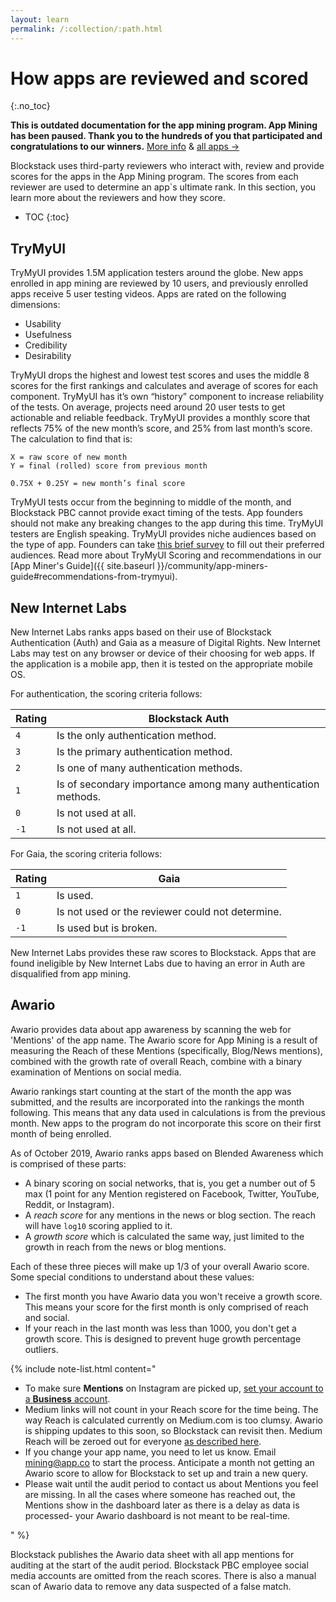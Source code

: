 ```yaml
---
layout: learn
permalink: /:collection/:path.html
---
```

# How apps are reviewed and scored
{:.no_toc}

**This is outdated documentation for the app mining program. App Mining has been paused. 
Thank you to the hundreds of you that participated and congratulations to our winners.**
[More info](https://blog.blockstack.org/the-next-phase-of-app-mining/) & [all apps →](https://app.co/blockstack)

Blockstack uses third-party reviewers who interact with, review and provide scores for the apps in the App Mining program. The scores from each reviewer are used to determine an app`s ultimate rank. In this section, you learn more about the reviewers and how they score.

* TOC
{:toc} 

## TryMyUI

TryMyUI provides 1.5M application testers around the globe. New apps enrolled in app mining are reviewed by 10 users, and previously enrolled apps receive 5 user testing videos. Apps are rated on the following dimensions:

* Usability
* Usefulness
* Credibility
* Desirability

TryMyUI drops the highest and lowest test scores and uses the middle 8 scores for the first rankings and calculates and average of scores for each component. TryMyUI has it’s own “history” component to increase reliability of the tests. On average, projects need around 20 user tests to get actionable and reliable feedback. TryMyUI provides a monthly score that reflects 75% of the new month’s score, and 25% from last month’s score. The calculation to find that is:

```
X = raw score of new month
Y = final (rolled) score from previous month

0.75X + 0.25Y = new month’s final score
```

TryMyUI tests occur from the beginning to middle of the month, and Blockstack PBC cannot provide exact timing of the tests. App founders should not make any breaking changes to the app during this time. TryMyUI testers are English speaking. TryMyUI provides niche audiences based on the type of app. Founders can take <a href="https://docs.google.com/forms/d/1y_1i5eTYpUQ0119cUieFaj4B9CPfmJilz9zIM5fGjgU/viewform?edit_requested=true" target="_blank">this brief survey</a> to fill out their preferred audiences.  Read more about TryMyUI Scoring and recommendations in our [App Miner's Guide]({{ site.baseurl }}/community/app-miners-guide#recommendations-from-trymyui). 

## New Internet Labs 

New Internet Labs ranks apps based on their use of Blockstack Authentication (Auth) and Gaia as a measure of Digital Rights. New Internet Labs may test on any browser or device of their choosing for web apps. If the application is a mobile app, then it is tested on the appropriate mobile OS. 

For authentication, the scoring criteria follows: 

| Rating | Blockstack Auth|
|---|---|
| `4` | Is the only authentication method.|
| `3` |  Is the primary authentication method.|
| `2` | Is one of many authentication methods. |
| `1` | Is of secondary importance among many authentication methods.|
| `0` |  Is not used at all.|
| `-1` |  Is not used at all.|


For Gaia, the scoring criteria follows: 

| Rating | Gaia|
|---|---|
| `1` | Is used. |
| `0` | Is not used or the reviewer could not determine.|
| `-1` | Is used but is broken. |

New Internet Labs provides these raw scores to Blockstack. Apps that are found ineligible by New Internet Labs due to having an error in Auth are disqualified from app mining.  

## Awario 

Awario provides data about app awareness by scanning the web for 'Mentions' of the app name. The Awario score for App Mining is a result of measuring the Reach of these Mentions (specifically, Blog/News mentions), combined with the growth rate of overall Reach, combine with a binary examination of Mentions on social media. 

Awario rankings start counting at the start of the month the app was submitted, and the results are incorporated into the rankings the month following. This means that any data used in calculations is from the previous month. New apps to the program do not incorporate this score on their first month of being enrolled.

As of October 2019, Awario ranks apps based on Blended Awareness which is comprised of these parts:

* A binary scoring on social networks, that is, you get a number out of 5 max (1 point for any Mention registered on Facebook, Twitter, YouTube, Reddit, or Instagram).
* A _reach score_ for any mentions in the news or blog section. The reach will have `log10` scoring applied to it.
* A _growth score_ which is calculated the same way, just limited to the growth in reach from the news or blog mentions. 

Each of these three pieces will make up 1/3 of your overall Awario score. Some special conditions to understand about these values:

* The first month you have Awario data you won't receive a growth score. This means your score for the first month is only comprised of reach and social.
* If your reach in the last month was less than 1000, you don't get a growth score. This is designed to prevent huge growth percentage outliers.

{% include note-list.html content="<ul>
  <li>To make sure <strong>Mentions</strong> on Instagram are picked up, <a href='https://help.instagram.com/502981923235522' target='_blank'>set your account to a <strong>Business</strong> account</a>.</li>
  <li>Medium links will not count in your Reach score for the time being. The way Reach is calculated currently on Medium.com is too clumsy. Awario is shipping updates to this soon, so Blockstack can revisit then. Medium Reach will be zeroed out for everyone <a href='https://github.com/blockstack/app-mining/issues/171' target='_blank'>as described here</a>.</li>
  <li>If you change your app name, you need to let us know. Email <a href='mailto:mining@app.co'>mining@app.co</a> to start the process. Anticipate a month not getting an Awario score to allow for Blockstack to set up and train a new query.</li>
  <li>Please wait until the audit period to contact us about Mentions you feel are missing. In all the cases where someone has reached out, the Mentions show in the dashboard later as there is a delay as data is processed- your Awario dashboard is not meant to be real-time.</li>
</ul>" %}

Blockstack publishes the Awario data sheet with all app mentions for auditing at the start of the audit period. Blockstack PBC employee social media accounts are omitted from the reach scores. There is also a manual scan of Awario data to remove any data suspected of a false match.

